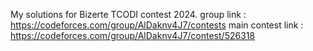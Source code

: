 My solutions for Bizerte TCODI contest 2024.
group link : https://codeforces.com/group/AlDaknv4J7/contests
main contest link : https://codeforces.com/group/AlDaknv4J7/contest/526318
